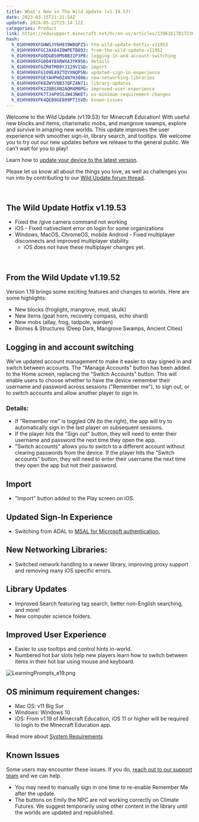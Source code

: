 ```yaml
---
title: What's New in The Wild Update (v1.19.53)
date: 2023-03-15T21:21:54Z
updated: 2024-05-22T23:14:12Z
categories: Product
link: https://edusupport.minecraft.net/hc/en-us/articles/13961617817236-What-s-New-in-The-Wild-Update-v1-19-53
hash:
  h_01HYH99XFGHWSJY6H939W0QPZS: the-wild-update-hotfix-v11953
  h_01HYH99XFGC2AX84Z0WPETB093: from-the-wild-update-v11952
  h_01HYH99XFG0DGB50M5BB31P3P8: logging-in-and-account-switching
  h_01HYH99XFG004Y8XRWXA3YK956: details
  h_01HYH99XFGZR0TM00YJ129V1SQ: import
  h_01HYH99XFG109E49ZTDYXNQPSN: updated-sign-in-experience
  h_01HYH99XFGEYAHPH0Z4N7H3806: new-networking-libraries
  h_01HYH99XFK8ZWYV0B370FZ4N71: library-updates
  h_01HYH99XFK2Z0BSXN2AQM4M0PG: improved-user-experience
  h_01HYH99XFK7TJ4P0SSJW43NKET: os-minimum-requirement-changes
  h_01HYH99XFK4QEB9GE809PT15VD: known-issues
---
```


Welcome to the Wild Update (v1.19.53) for Minecraft Education! With useful new blocks and items, charismatic mobs, and mangrove swamps, explore and survive in amazing new worlds. This update improves the user experience with smoother sign-in, library search, and tooltips. We welcome you to try out our new updates before we release to the general public. We can’t wait for you to play!

Learn how to [update your device to the latest version](https://aka.ms/MEEUpdate).

Please let us know all about the things you love, as well as challenges you run into by contributing to our [Wild Update forum thread](https://aka.ms/MEWildUpdateFeedback).  

 

## The Wild Update Hotfix v1.19.53

- Fixed the /give camera command not working
- iOS - Fixed nativeclient error on login for some organizations
- Windows, MacOS, ChromeOS, mobile Android - Fixed multiplayer disconnects and improved multiplayer stability. 
  - iOS does not have these multiplayer changes yet.

 

## From the Wild Update v1.19.52

Version 1.19 brings some exciting features and changes to worlds. Here are some highlights:

- New blocks (froglight, mangrove, mud, skulk)
- New items (goat horn, recovery compass, echo shard)
- New mobs (allay, frog, tadpole, warden)
- Biomes & Structures (Deep Dark, Mangrove Swamps, Ancient Cities)

## Logging in and account switching

We've updated account management to make it easier to stay signed in and switch between accounts. The "Manage Accounts" button has been added to the Home screen, replacing the "Switch Accounts" button. This will enable users to choose whether to have the device remember their username and password across sessions ("Remember me"), to sign out, or to switch accounts and allow another player to sign in.

### Details:

- If "Remember me" is toggled ON (to the right), the app will try to automatically sign in the last player on subsequent sessions.
- If the player hits the "Sign out" button, they will need to enter their username and password the next time they open the app.
- "Switch accounts" allows you to switch to a different account without clearing passwords from the device. If the player hits the "Switch accounts" button, they will need to enter their username the next time they open the app but not their password.

## Import

- "Import" button added to the Play screen on iOS.

## Updated Sign-In Experience

- Switching from ADAL to [MSAL for Microsoft authentication.](https://learn.microsoft.com/en-us/azure/active-directory/develop/msal-overview)

## New Networking Libraries: 

- Switched network handling to a newer library, improving proxy support and removing many iOS specific errors.

## Library Updates

- Improved Search featuring tag search, better non-English searching, and more!
- New computer science folders.

## Improved User Experience

- Easier to use tooltips and control hints in-world.
- Numbered hot bar slots help new players learn how to switch between items in their hot bar using mouse and keyboard.

![LearningPrompts_e19.png](https://edusupport.minecraft.net/hc/article_attachments/13987355157396)

## OS minimum requirement changes:

- Mac OS: v11 Big Sur
- Windows: Windows 10
- iOS: From v1.19 of Minecraft Education, iOS 11 or higher will be required to login to the Minecraft Education app.

Read more about [System Requirements](../Get-Started/System-Requirements.md)

## Known Issues

Some users may encounter these issues. If you do, [reach out to our support team](https://aka.ms/MEE_New_Request) and we can help. 

- You may need to manually sign in one time to re-enable Remember Me after the update.
- The buttons on Emily the NPC are not working correctly on Climate Futures. We suggest temporarily using other content in the library until the worlds are updated and republished.
